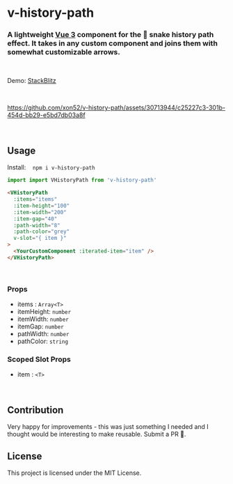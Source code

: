 # v-history-path

<h3>A lightweight <a href="http://vuejs.org" target="_blank">Vue 3</a> component for the 🐍 snake history path effect. It takes in any custom component and joins them with somewhat customizable arrows.</h3>

&nbsp;

Demo: <a href="https://stackblitz.com/edit/vitejs-vite-matcje?file=src%2FApp.vue" target="_blank">StackBlitz</a>

&nbsp;

https://github.com/xon52/v-history-path/assets/30713944/c25227c3-301b-454d-bb29-e5bd7db03a8f

&nbsp;

## Usage
Install: &nbsp;&nbsp; `npm i v-history-path`

```js
import import VHistoryPath from 'v-history-path'
```

```html
<VHistoryPath
  :items="items"
  :item-height="100"
  :item-width="200"
  :item-gap="40"
  :path-width="8"
  :path-color="grey"
  v-slot="{ item }"
>
  <YourCustomComponent :iterated-item="item" />
</VHistoryPath>
```

&nbsp;

### Props
- items : `Array<T>`
- itemHeight: `number`
- itemWidth: `number`
- itemGap: `number`
- pathWidth: `number`
- pathColor: `string`

### Scoped Slot Props
- item : `<T>`

&nbsp;

## Contribution

Very happy for improvements - this was just something I needed and I thought would be interesting to make reusable. Submit a PR 🚀.

## License

This project is licensed under the MIT License.

